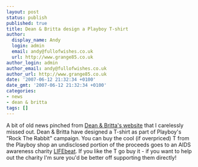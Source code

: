 ```yaml
---
layout: post
status: publish
published: true
title: Dean & Britta design a Playboy T-shirt
author:
  display_name: Andy
  login: admin
  email: andy@fullofwishes.co.uk
  url: http://www.grange85.co.uk
author_login: admin
author_email: andy@fullofwishes.co.uk
author_url: http://www.grange85.co.uk
date: '2007-06-12 21:32:34 +0100'
date_gmt: '2007-06-12 21:32:34 +0100'
categories:
- news
- dean & britta
tags: []
---
```

<p>A bit of old news pinched from <a href="http://www.deanandbritta.com">Dean & Britta's website</a> that I carelessly missed out. Dean & Britta have designed a T-shirt as part of Playboy's "Rock The Rabbit" campaign. You can buy the cool (if overpriced) T <span class="removed_link" title="http://www.shopthebunny.com/Women+s++RTR+Dean+Britta+Tee+-+Pink/%2012891,default,sp.html;pgid=0000000000000000000000000000ukVXyccp;sid=Bx2S%20jJaYxAOVQ9NgbeGzjpaSx6KXwVYnAlA=?cgid=ROCK40&start=4&sz=1">from the Playboy shop</span> an undisclosed portion of the proceeds goes to an AIDS awareness charity <a href="http://www.lifebeat.org/">LIFEbeat</a>. If you like the T go buy it - if you want to help out the charity I'm sure you'd be better off <span class="removed_link" title="https://www.lifebeat.org/login.cfm/donate/true">supporting them directly</span>!</p>
